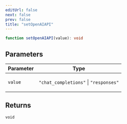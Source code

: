 ```yaml
---
editUrl: false
next: false
prev: false
title: "setOpenAIAPI"
---
```


```ts
function setOpenAIAPI(value): void
```

## Parameters

<table>
<thead>
<tr>
<th>Parameter</th>
<th>Type</th>
</tr>
</thead>
<tbody>
<tr>
<td>

`value`

</td>
<td>

`"chat_completions"` \| `"responses"`

</td>
</tr>
</tbody>
</table>

## Returns

`void`
